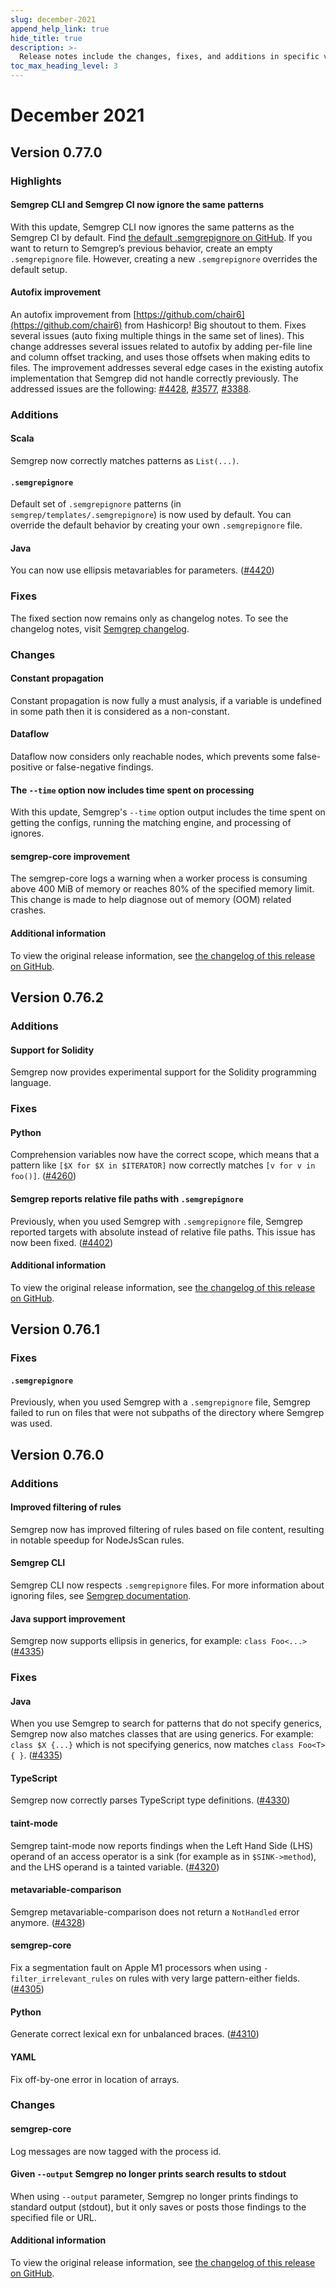 ```yaml
---
slug: december-2021
append_help_link: true
hide_title: true
description: >-
  Release notes include the changes, fixes, and additions in specific versions of Semgrep.
toc_max_heading_level: 3
---
```


# December 2021

## Version 0.77.0

### Highlights

#### Semgrep CLI and Semgrep CI now ignore the same patterns

With this update, Semgrep CLI now ignores the same patterns as the Semgrep CI by default. Find [the default .semgrepignore on GitHub](https://github.com/semgrep/semgrep/blob/develop/cli/src/semgrep/templates/.semgrepignore). If you want to return to Semgrep’s previous behavior, create an empty `.semgrepignore` file. However, creating a new `.semgrepignore` overrides the default setup.

#### Autofix improvement

An autofix improvement from [https://github.com/chair6](https://github.com/chair6) from Hashicorp! Big shoutout to them. Fixes several issues (auto fixing multiple things in the same set of lines). This change addresses several issues related to autofix by adding per-file line and column offset tracking, and uses those offsets when making edits to files. The improvement addresses several edge cases in the existing autofix implementation that Semgrep did not handle correctly previously. The addressed issues are the following: [#4428](https://github.com/semgrep/semgrep/issues/4428), [#3577](https://github.com/semgrep/semgrep/issues/3577), [#3388](https://github.com/semgrep/semgrep/issues/3388).

### Additions

#### Scala

Semgrep now correctly matches patterns as `List(...)`.

#### `.semgrepignore`

Default set of `.semgrepignore` patterns (in `semgrep/templates/.semgrepignore`) is now used by default. You can override the default behavior by creating your own `.semgrepignore` file.

#### Java

You can now use ellipsis metavariables for parameters. ([#4420](https://github.com/semgrep/semgrep/issues/4420))

### Fixes

The fixed section now remains only as changelog notes. To see the changelog notes, visit [Semgrep changelog](https://github.com/semgrep/semgrep/releases/tag/v0.77.0).

### Changes

#### Constant propagation

Constant propagation is now fully a must analysis, if a variable is undefined in some path then it is considered as a non-constant.

#### Dataflow

Dataflow now considers only reachable nodes, which prevents some false-positive or false-negative findings.

#### The `--time` option now includes time spent on processing

With this update, Semgrep's `--time` option output includes the time spent on getting the configs, running the matching engine, and processing of ignores.

#### semgrep-core improvement

The semgrep-core logs a warning when a worker process is consuming above 400 MiB of memory or reaches 80% of the specified memory limit. This change is made to help diagnose out of memory (OOM) related crashes.

#### Additional information

To view the original release information, see [the changelog of this release on GitHub](https://github.com/semgrep/semgrep/releases/tag/v0.77.0).

## Version 0.76.2

### Additions

#### Support for Solidity

Semgrep now provides experimental support for the Solidity programming language.

### Fixes

#### Python

Comprehension variables now have the correct scope, which means that a pattern like `[$X for $X in $ITERATOR]` now correctly matches `[v for v in foo()]`. ([#4260](https://github.com/semgrep/semgrep/issues/4260))

#### Semgrep reports relative file paths with `.semgrepignore`

Previously, when you used Semgrep with `.semgrepignore` file, Semgrep reported targets with absolute instead of relative file paths. This issue has now been fixed. ([#4402](https://github.com/semgrep/semgrep/pull/4402))

#### Additional information

To view the original release information, see [the changelog of this release on GitHub](https://github.com/semgrep/semgrep/releases/tag/v0.76.2).

## Version 0.76.1

### Fixes

#### `.semgrepignore`

Previously, when you used Semgrep with a `.semgrepignore` file, Semgrep failed to run on files that were not subpaths of the directory where Semgrep was used.

## Version 0.76.0

### Additions

#### Improved filtering of rules

Semgrep now has improved filtering of rules based on file content, resulting in notable speedup for NodeJsScan rules.

#### Semgrep CLI

Semgrep CLI now respects `.semgrepignore` files. For more information about ignoring files, see [Semgrep documentation](/cli-reference/#ignoring-files).

#### Java support improvement

Semgrep now supports ellipsis in generics, for example: `class Foo<...>` ([#4335](https://github.com/semgrep/semgrep/issues/4335))

### Fixes

#### Java

When you use Semgrep to search for patterns that do not specify generics, Semgrep now also matches classes that are using generics. For example: `class $X {...}` which is not specifying generics, now matches `class Foo<T> { }`. ([#4335](https://github.com/semgrep/semgrep/issues/4335))

#### TypeScript

Semgrep now correctly parses TypeScript type definitions. ([#4330](https://github.com/semgrep/semgrep/issues/4330))

#### taint-mode

Semgrep taint-mode now reports findings when the Left Hand Side (LHS) operand of an access operator is a sink (for example as in `$SINK->method`), and the LHS operand is a tainted variable. ([#4320](https://github.com/semgrep/semgrep/issues/4320))

#### metavariable-comparison

Semgrep metavariable-comparison does not return a `NotHandled` error anymore. ([#4328](https://github.com/semgrep/semgrep/issues/4328))

#### semgrep-core

Fix a segmentation fault on Apple M1 processors when using `-filter_irrelevant_rules` on rules with very large pattern-either fields. ([#4305](https://github.com/semgrep/semgrep/issues/4305))

#### Python

Generate correct lexical exn for unbalanced braces. ([#4310](https://github.com/semgrep/semgrep/issues/4310))

#### YAML

Fix off-by-one error in location of arrays.

### Changes

#### semgrep-core

Log messages are now tagged with the process id.

#### Given `--output` Semgrep no longer prints search results to stdout

When using `--output` parameter, Semgrep no longer prints findings to standard output (stdout), but it only saves or posts those findings to the specified file or URL.

#### Additional information

To view the original release information, see [the changelog of this release on GitHub](https://github.com/semgrep/semgrep/releases/tag/v0.76.0).